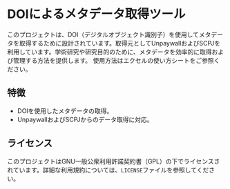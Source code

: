 # DOIによるメタデータ取得ツール

このプロジェクトは、DOI（デジタルオブジェクト識別子）を使用してメタデータを取得するために設計されています。取得元としてUnpaywallおよびSCPJを利用しています。学術研究や研究目的のために、メタデータを効率的に取得および管理する方法を提供します。
使用方法はエクセルの使い方シートをご参照ください。

## 特徴

- DOIを使用したメタデータの取得。
- UnpaywallおよびSCPJからのデータ取得に対応。


## ライセンス

このプロジェクトはGNU一般公衆利用許諾契約書（GPL）の下でライセンスされています。詳細な利用規約については、`LICENSE`ファイルを参照してください。
